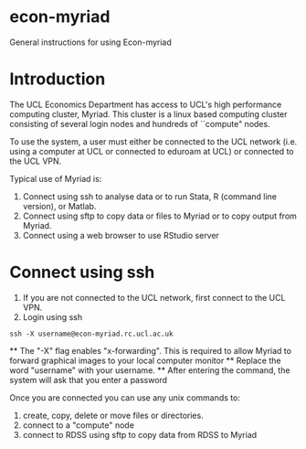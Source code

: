 # econ-myriad
General instructions for using Econ-myriad

# Introduction
The UCL Economics Department has access to UCL's high performance computing cluster, Myriad. This cluster is a linux based computing cluster consisting of several login nodes and hundreds
of ``compute" nodes. 

To use the system, a user must either be connected to the UCL network (i.e. using a computer at UCL or connected to eduroam at UCL) or connected to the UCL VPN.

Typical use of Myriad is:
1. Connect using ssh to analyse data or to run Stata, R (command line version), or Matlab.
2. Connect using sftp to copy data or files to Myriad or to copy output from Myriad.
3. Connect using a web browser to use RStudio server

# Connect using ssh
1. If you are not connected to the UCL network, first connect to the UCL VPN.
2. Login using ssh

````
ssh -X username@econ-myriad.rc.ucl.ac.uk
````

** The "-X" flag enables "x-forwarding". This is required to allow Myriad to forward graphical images to your local computer monitor
** Replace the word "username" with your username.
** After entering the command, the system will ask that you enter a password

Once you are connected you can use any unix commands to: 
1. create, copy, delete or move files or directories.
2. connect to a "compute" node
3. connect to RDSS using sftp to copy data from RDSS to Myriad

